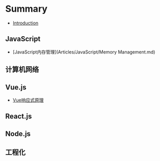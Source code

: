 # Summary

* [Introduction](README.md)

## JavaScript

* [JavaScript内存管理](Articles/JavaScript/Memory Management.md)

## 计算机网络

## Vue.js

* [Vue响应式原理](Articles/Vue/reactive.md)

## React.js

## Node.js

## 工程化



